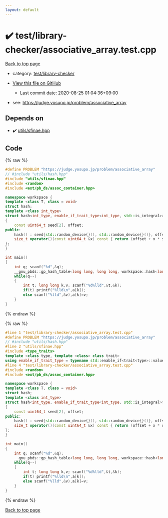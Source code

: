 ```yaml
---
layout: default
---
```


<!-- mathjax config similar to math.stackexchange -->
<script type="text/javascript" async
  src="https://cdnjs.cloudflare.com/ajax/libs/mathjax/2.7.5/MathJax.js?config=TeX-MML-AM_CHTML">
</script>
<script type="text/x-mathjax-config">
  MathJax.Hub.Config({
    TeX: { equationNumbers: { autoNumber: "AMS" }},
    tex2jax: {
      inlineMath: [ ['$','$'] ],
      processEscapes: true
    },
    "HTML-CSS": { matchFontHeight: false },
    displayAlign: "left",
    displayIndent: "2em"
  });
</script>

<script type="text/javascript" src="https://cdnjs.cloudflare.com/ajax/libs/jquery/3.4.1/jquery.min.js"></script>
<script src="https://cdn.jsdelivr.net/npm/jquery-balloon-js@1.1.2/jquery.balloon.min.js" integrity="sha256-ZEYs9VrgAeNuPvs15E39OsyOJaIkXEEt10fzxJ20+2I=" crossorigin="anonymous"></script>
<script type="text/javascript" src="../../../assets/js/copy-button.js"></script>
<link rel="stylesheet" href="../../../assets/css/copy-button.css" />


# :heavy_check_mark: test/library-checker/associative_array.test.cpp

<a href="../../../index.html">Back to top page</a>

* category: <a href="../../../index.html#8a40f8ed03f4cdb6c2fe0a2d4731a143">test/library-checker</a>
* <a href="{{ site.github.repository_url }}/blob/master/test/library-checker/associative_array.test.cpp">View this file on GitHub</a>
    - Last commit date: 2020-08-25 01:04:36+09:00


* see: <a href="https://judge.yosupo.jp/problem/associative_array">https://judge.yosupo.jp/problem/associative_array</a>


## Depends on

* :heavy_check_mark: <a href="../../../library/utils/sfinae.hpp.html">utils/sfinae.hpp</a>


## Code

<a id="unbundled"></a>
{% raw %}
```cpp
#define PROBLEM "https://judge.yosupo.jp/problem/associative_array"
// #include "utils/hash.hpp"
#include "utils/sfinae.hpp"
#include <random>
#include <ext/pb_ds/assoc_container.hpp>

namespace workspace {
template <class T, class = void>
struct hash;
template <class int_type>
struct hash<int_type, enable_if_trait_type<int_type, std::is_integral>>
{
    const uint64_t seed[2], offset;
public:
    hash() : seed{std::random_device{}(), std::random_device{}()}, offset{std::random_device{}()} {}
    size_t operator()(const uint64_t &x) const { return (offset + x * seed[0] + (x >> 32) * seed[1]) >> 32; }
};
}

int main()
{
    int q; scanf("%d",&q);
    __gnu_pbds::gp_hash_table<long long, long long, workspace::hash<long long>> a;
    while(q--)
    {
        int t; long long k,v; scanf("%d%lld",&t,&k);
        if(t) printf("%lld\n",a[k]);
        else scanf("%lld",&v),a[k]=v;
    }
}

```
{% endraw %}

<a id="bundled"></a>
{% raw %}
```cpp
#line 1 "test/library-checker/associative_array.test.cpp"
#define PROBLEM "https://judge.yosupo.jp/problem/associative_array"
// #include "utils/hash.hpp"
#line 2 "utils/sfinae.hpp"
#include <type_traits>
template <class type, template <class> class trait>
using enable_if_trait_type = typename std::enable_if<trait<type>::value>::type;
#line 4 "test/library-checker/associative_array.test.cpp"
#include <random>
#include <ext/pb_ds/assoc_container.hpp>

namespace workspace {
template <class T, class = void>
struct hash;
template <class int_type>
struct hash<int_type, enable_if_trait_type<int_type, std::is_integral>>
{
    const uint64_t seed[2], offset;
public:
    hash() : seed{std::random_device{}(), std::random_device{}()}, offset{std::random_device{}()} {}
    size_t operator()(const uint64_t &x) const { return (offset + x * seed[0] + (x >> 32) * seed[1]) >> 32; }
};
}

int main()
{
    int q; scanf("%d",&q);
    __gnu_pbds::gp_hash_table<long long, long long, workspace::hash<long long>> a;
    while(q--)
    {
        int t; long long k,v; scanf("%d%lld",&t,&k);
        if(t) printf("%lld\n",a[k]);
        else scanf("%lld",&v),a[k]=v;
    }
}

```
{% endraw %}

<a href="../../../index.html">Back to top page</a>

